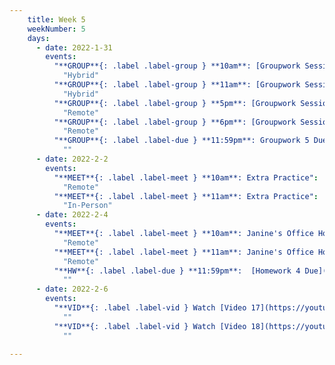 ```yaml
---
    title: Week 5 
    weekNumber: 5
    days:
      - date: 2022-1-31
        events:
          "**GROUP**{: .label .label-group } **10am**: [Groupwork Session](resources/groupwork/groupwork5.pdf)":
            "Hybrid"
          "**GROUP**{: .label .label-group } **11am**: [Groupwork Session](resources/groupwork/groupwork5.pdf)":
            "Hybrid"
          "**GROUP**{: .label .label-group } **5pm**: [Groupwork Session](resources/groupwork/groupwork5.pdf)":
            "Remote"
          "**GROUP**{: .label .label-group } **6pm**: [Groupwork Session](resources/groupwork/groupwork5.pdf)":
            "Remote"
          "**GROUP**{: .label .label-due } **11:59pm**: Groupwork 5 Due":
            ""
      - date: 2022-2-2
        events:
          "**MEET**{: .label .label-meet } **10am**: Extra Practice":
            "Remote"
          "**MEET**{: .label .label-meet } **11am**: Extra Practice":
            "In-Person"
      - date: 2022-2-4
        events:
          "**MEET**{: .label .label-meet } **10am**: Janine's Office Hours":
            "Remote"
          "**MEET**{: .label .label-meet } **11am**: Janine's Office Hours":
            "Remote"
          "**HW**{: .label .label-due } **11:59pm**:  [Homework 4 Due](resources/homework/hw4/homework4.pdf)":
            ""
      - date: 2022-2-6
        events:
          "**VID**{: .label .label-vid } Watch [Video 17](https://youtu.be/dDn6iPpbH4E). [Blank slides](resources/lecture/lecture17.pdf). [Filled slides](resources/lecture/lecture17_annotated.pdf).":
            ""
          "**VID**{: .label .label-vid } Watch [Video 18](https://youtu.be/UPxe97Wc1gM). [Blank slides](resources/lecture/lecture18.pdf). [Filled slides](resources/lecture/lecture18_annotated.pdf).":
            ""

---
```

